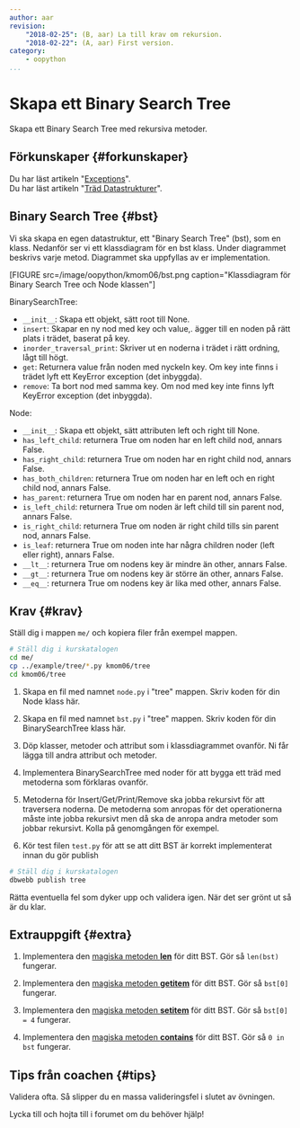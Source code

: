 ```yaml
---
author: aar
revision:
    "2018-02-25": (B, aar) La till krav om rekursion.
    "2018-02-22": (A, aar) First version.
category:
    - oopython
...
```

Skapa ett Binary Search Tree
===================================

Skapa ett Binary Search Tree med rekursiva metoder.

<!--more-->


Förkunskaper {#forkunskaper}
-----------------------

Du har läst artikeln "[Exceptions](kunskap/exceptions)".  
Du har läst artikeln "[Träd Datastrukturer](kunskap/trad-datastruktur)".



Binary Search Tree {#bst}
-----------------------  

Vi ska skapa en egen datastruktur, ett "Binary Search Tree" (bst), som en klass. Nedanför ser vi ett klassdiagram för en bst klass. Under diagrammet beskrivs varje metod. Diagrammet ska uppfyllas av er implementation.

[FIGURE src=/image/oopython/kmom06/bst.png caption="Klassdiagram för Binary Search Tree och Node klassen"]

BinarySearchTree:

* `__init__`: Skapa ett objekt, sätt root till None.
* `insert`: Skapar en ny nod med key och value,. ägger till en noden på rätt plats i trädet, baserat på key.
* `inorder_traversal_print`: Skriver ut en noderna i trädet i rätt ordning, lågt till högt.
* `get`: Returnera value från noden med nyckeln key. Om key inte finns i trädet lyft ett KeyError exception (det inbyggda).
* `remove`: Ta bort nod med samma key. Om nod med key inte finns lyft KeyError exception (det inbyggda).

Node:

* `__init__`: Skapa ett objekt, sätt attributen left och right till None.
* `has_left_child`: returnera True om noden har en left child nod, annars False.
* `has_right_child`: returnera True om noden har en right child nod, annars False.
* `has_both_children`: returnera True om noden har en left och en right child nod, annars False.
* `has_parent`: returnera True om noden har en parent nod, annars False.
* `is_left_child`: returnera True om noden är left child till sin parent nod, annars False.
* `is_right_child`: returnera True om noden är right child tills sin parent nod, annars False.
* `is_leaf`: returnera True om noden inte har några children noder (left eller right), annars False.
* `__lt__`: returnera True om nodens key är mindre än other, annars False.
* `__gt__`: returnera True om nodens key är större än other, annars False.
* `__eq__`: returnera True om nodens key är lika med other, annars False.




Krav {#krav}
-----------------------

Ställ dig i mappen `me/` och kopiera filer från exempel mappen.

```bash
# Ställ dig i kurskatalogen
cd me/
cp ../example/tree/*.py kmom06/tree
cd kmom06/tree
```

1. Skapa en fil med namnet `node.py` i "tree" mappen. Skriv koden för din Node klass här.

1. Skapa en fil med namnet `bst.py` i "tree" mappen. Skriv koden för din BinarySearchTree klass här.

1. Döp klasser, metoder och attribut som i klassdiagrammet ovanför. Ni får lägga till andra attribut och metoder.

1. Implementera BinarySearchTree med noder för att bygga ett träd med metoderna som förklaras ovanför.

1. Metoderna för Insert/Get/Print/Remove ska jobba rekursivt för att traversera noderna. De metoderna som anropas för det operationerna måste inte jobba rekursivt men då ska de anropa andra metoder som jobbar rekursivt. Kolla på genomgången för exempel.

1. Kör test filen `test.py` för att se att ditt BST är korrekt implementerat innan du gör publish


```bash
# Ställ dig i kurskatalogen
dbwebb publish tree
```

Rätta eventuella fel som dyker upp och validera igen. När det ser grönt ut så är du klar.



Extrauppgift {#extra}
-----------------------

1. Implementera den [magiska metoden __len__](https://docs.python.org/3/reference/datamodel.html#object.__len__) för ditt BST. Gör så `len(bst)` fungerar.

1. Implementera den [magiska metoden __getitem__](https://docs.python.org/3/reference/datamodel.html#object.__getitem__) för ditt BST. Gör så `bst[0]` fungerar.

1. Implementera den [magiska metoden __setitem__](https://docs.python.org/3/reference/datamodel.html#object.__setitem__) för ditt BST. Gör så `bst[0] = 4` fungerar.

1. Implementera den [magiska metoden __contains__](https://docs.python.org/3/reference/datamodel.html#object.__contains__) för ditt BST. Gör så `0 in bst` fungerar.


Tips från coachen {#tips}
-----------------------

Validera ofta. Så slipper du en massa valideringsfel i slutet av övningen.

Lycka till och hojta till i forumet om du behöver hjälp!
